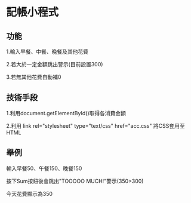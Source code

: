 # 記帳小程式

## 功能

1.輸入早餐、中餐、晚餐及其他花費

2.若大於一定金額跳出警示(目前設置300)

3.若無其他花費自動補0

## 技術手段

1.利用document.getElementById()取得各消費金額

2.利用 link rel="stylesheet" type="text/css" href="acc.css" 將CSS套用至HTML

## 舉例

輸入早餐50、午餐150、晚餐150

按下Sum按鈕後會跳出"TOOOOO MUCH!"警示(350>300)

今天花費顯示為350
